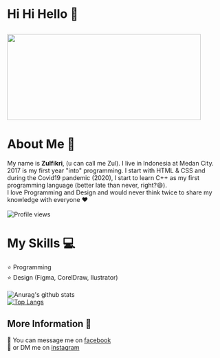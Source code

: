 # Hi Hi Hello 👋
## <p align="center">
  <img src="https://i.pinimg.com/originals/0c/6a/87/0c6a8788d5a21cb84faec253ab0c8804.gif" height="200" width="450"/>
</p>

# About Me :boy:
My name is **Zulfikri**, (u can call me Zul). I live in Indonesia at Medan City. 2017 is my first year "into" programming. I start with HTML & CSS and during the Covid19 pandemic (2020), I start to learn C++ as my first programming language (better late than never, right?😄). \
I love Programming and Design and would never think twice to share my knowledge with everyone ❤️ \
\
![Profile views](https://gpvc.arturio.dev/ctrlbzul5)

# My Skills :computer:
:star: Programming \
:star: Design (Figma, CorelDraw, Ilustrator) \
\
![Anurag's github stats](https://github-readme-stats.vercel.app/api?username=ctrlbzul5&show_icons=true) \
[![Top Langs](https://github-readme-stats.vercel.app/api/top-langs/?username=ctrlbzul5&layout=compact)](https://github.com/anuraghazra/github-readme-stats)

## More Information :iphone:
:radio_button: You can message me on [facebook](facebook.com/ZulfricRmd) \
:radio_button: or DM me on [instagram](https://instagram.com/@zulfikriry5)

